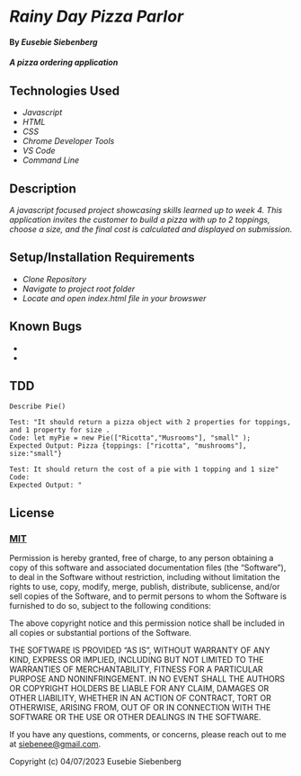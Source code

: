 # _Rainy Day Pizza Parlor_

#### By _**Eusebie Siebenberg**_

#### _A pizza ordering application_

## Technologies Used

* _Javascript_
* _HTML_
* _CSS_
* _Chrome Developer Tools_
* _VS Code_
* _Command Line_

## Description

_A javascript focused project showcasing skills learned up to week 4. This application invites the customer to build a pizza with up to 2 toppings, choose a size, and the final cost is calculated and displayed on submission._

## Setup/Installation Requirements

* _Clone Repository_
* _Navigate to project root folder_
* _Locate and open index.html file in your browswer_

## Known Bugs

* 
* 

## TDD

```
Describe Pie()

Test: "It should return a pizza object with 2 properties for toppings, and 1 property for size .
Code: let myPie = new Pie(["Ricotta","Musrooms"], "small" );
Expected Output: Pizza {toppings: ["ricotta", "mushrooms"], size:"small"}

Test: It should return the cost of a pie with 1 topping and 1 size"
Code:
Expected Output: "
```
## License
### [MIT](https://opensource.org/license/mit/) 

Permission is hereby granted, free of charge, to any person obtaining a copy of this software and associated documentation files (the “Software”), to deal in the Software without restriction, including without limitation the rights to use, copy, modify, merge, publish, distribute, sublicense, and/or sell copies of the Software, and to permit persons to whom the Software is furnished to do so, subject to the following conditions:

The above copyright notice and this permission notice shall be included in all copies or substantial portions of the Software.

THE SOFTWARE IS PROVIDED “AS IS”, WITHOUT WARRANTY OF ANY KIND, EXPRESS OR IMPLIED, INCLUDING BUT NOT LIMITED TO THE WARRANTIES OF MERCHANTABILITY, FITNESS FOR A PARTICULAR PURPOSE AND NONINFRINGEMENT. IN NO EVENT SHALL THE AUTHORS OR COPYRIGHT HOLDERS BE LIABLE FOR ANY CLAIM, DAMAGES OR OTHER LIABILITY, WHETHER IN AN ACTION OF CONTRACT, TORT OR OTHERWISE, ARISING FROM, OUT OF OR IN CONNECTION WITH THE SOFTWARE OR THE USE OR OTHER DEALINGS IN THE SOFTWARE.

If you have any questions, comments, or concerns, please reach out to me at siebenee@gmail.com.

Copyright (c) 04/07/2023 Eusebie Siebenberg